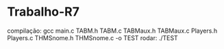 # Trabalho-R7
compilação: gcc main.c TABM.h TABM.c TABMaux.h TABMaux.c Players.h Players.c THMSnome.h THMSnome.c -o TEST
rodar: ./TEST